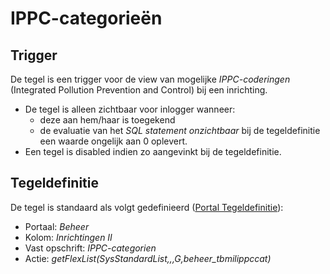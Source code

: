 # IPPC-categorieën

## Trigger

De tegel is een trigger voor de view van mogelijke *IPPC-coderingen* (Integrated Pollution Prevention and Control) bij een inrichting.

* De tegel is alleen zichtbaar voor inlogger wanneer:
  * deze aan hem/haar is toegekend
  * de evaluatie van het *SQL statement onzichtbaar* bij de tegeldefinitie een waarde ongelijk aan 0 oplevert.
* Een tegel is disabled indien zo aangevinkt bij de tegeldefinitie.

## Tegeldefinitie

De tegel is standaard als volgt gedefinieerd ([Portal Tegeldefinitie](/docs/instellen_inrichten/portaldefinitie/portal_tegel.md)):

* Portaal: *Beheer*
* Kolom: *Inrichtingen II*
* Vast opschrift: *IPPC-categorien*
* Actie: *getFlexList(SysStandardList,,,G,beheer_tbmilippccat)*
